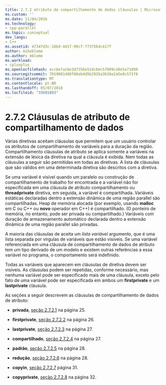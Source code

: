 ```yaml
---
title: 2.7.2 atributo de compartilhamento de dados cláusulas | Microsoft Docs
ms.custom: ''
ms.date: 11/04/2016
ms.technology:
- cpp-parallel
ms.topic: conceptual
dev_langs:
- C++
ms.assetid: 47347d3c-18bd-441f-99cf-7737564c417f
author: mikeblome
ms.author: mblome
ms.workload:
- cplusplus
ms.openlocfilehash: ecc6efac6e3d7356e51dc0ec57009ca9e5a71890
ms.sourcegitcommit: 7019081488f68abdd5b2935a3b36e2a5e8c571f8
ms.translationtype: MT
ms.contentlocale: pt-BR
ms.lasthandoff: 05/07/2018
ms.locfileid: "33691893"
---
```

# <a name="272-data-sharing-attribute-clauses"></a>2.7.2 Cláusulas de atributo de compartilhamento de dados
Várias diretivas aceitam cláusulas que permitem que um usuário controlar os atributos de compartilhamento de variáveis para a duração da região. Compartilhamento cláusulas de atributo se aplica somente a variáveis na extensão de léxica da diretiva na qual a cláusula é exibida. Nem todas as cláusulas a seguir são permitidas em todas as diretivas. A lista de cláusulas que são válidos em uma determinada diretiva são descritos com a diretiva.  
  
 Se uma variável é visível quando um paralelo ou construção de compartilhamento de trabalho for encontrada e a variável não for especificada em uma cláusula de atributo compartilhamento ou **threadprivate** diretiva, em seguida, a variável é compartilhada. Variáveis estáticas declaradas dentro a extensão dinâmica de uma região parallel são compartilhadas. Heap de memória alocada (por exemplo, usando **malloc** em C ou C++ ou **novo** operador em C++) é compartilhado. (O ponteiro de memória, no entanto, pode ser privada ou compartilhado.) Variáveis com duração de armazenamento automático declarada dentro a extensão dinâmica de uma região parallel são privadas.  
  
 A maioria das cláusulas de aceita um *lista variável* argumento, que é uma lista separada por vírgulas de variáveis que estão visíveis. Se uma variável referenciada em uma cláusula de compartilhamento de dados de atributo tem um tipo derivado de um modelo e existem outras referências a essa variável no programa, o comportamento será indefinido.  
  
 Todas as variáveis que aparecem em cláusulas de diretiva devem ser visíveis. As cláusulas podem ser repetidas, conforme necessário, mas nenhuma variável pode ser especificado mais de uma cláusula, exceto pelo fato de uma variável pode ser especificada em ambos um **firstprivate** e um **lastprivate** cláusula.  
  
 As seções a seguir descrevem as cláusulas de compartilhamento de dados de atributo:  
  
-   **privada**, [seção 2.7.2.1](../../parallel/openmp/2-7-2-1-private.md) na página 25.  
  
-   **firstprivate**, [seção 2.7.2.2](../../parallel/openmp/2-7-2-2-firstprivate.md) na página 26.  
  
-   **lastprivate**, [seção 2.7.2.3](../../parallel/openmp/2-7-2-3-lastprivate.md) na página 27.  
  
-   **compartilhado**, [seção 2.7.2.4](../../parallel/openmp/2-7-2-4-shared.md) na página 27.  
  
-   **padrão**, [seção 2.7.2.5](../../parallel/openmp/2-7-2-5-default.md) na página 28.  
  
-   **redução**, [seção 2.7.2.6](../../parallel/openmp/2-7-2-6-reduction.md) na página 28.  
  
-   **copyin**, [seção 2.7.2.7](../../parallel/openmp/2-7-2-7-copyin.md) página 31.  
  
-   **copyprivate**, [seção 2.7.2.8](../../parallel/openmp/2-7-2-8-copyprivate.md) na página 32.